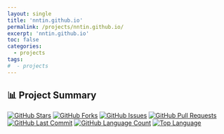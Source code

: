 ```yaml
---
layout: single
title: 'nntin.github.io'
permalink: /projects/nntin.github.io/
excerpt: 'nntin.github.io'
toc: false
categories:
  - projects
tags:
#  - projects
---
```


## 📊 Project Summary

[![GitHub Stars](https://img.shields.io/github/stars/nntin/nntin.github.io)](https://github.com/nntin/nntin.github.io/stargazers)
[![GitHub Forks](https://img.shields.io/github/forks/nntin/nntin.github.io)](https://github.com/nntin/nntin.github.io/network)
[![GitHub Issues](https://img.shields.io/github/issues/nntin/nntin.github.io)](https://github.com/nntin/nntin.github.io/issues)
[![GitHub Pull Requests](https://img.shields.io/github/issues-pr/nntin/nntin.github.io)](https://github.com/nntin/nntin.github.io/pulls)
[![GitHub Last Commit](https://img.shields.io/github/last-commit/nntin/nntin.github.io)](https://github.com/nntin/nntin.github.io/commits)
[![GitHub Language Count](https://img.shields.io/github/languages/count/nntin/nntin.github.io)](https://github.com/nntin/nntin.github.io)
[![Top Language](https://img.shields.io/github/languages/top/nntin/nntin.github.io)](https://github.com/nntin/nntin.github.io)
